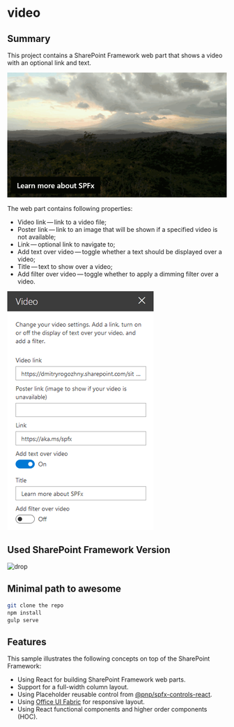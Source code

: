 # video

## Summary
This project contains a SharePoint Framework web part that shows a video with an optional link and text.

![video web part](./assets/video.gif)

The web part contains following properties:
- Video link&thinsp;&mdash;&thinsp;link to a video file;
- Poster link&thinsp;&mdash;&thinsp;link to an image that will be shown if a specified video is not available;
- Link&thinsp;&mdash;&thinsp;optional link to navigate to;
- Add text over video&thinsp;&mdash;&thinsp;toggle whether a text should be displayed over a video;
- Title&thinsp;&mdash;&thinsp;text to show over a video;
- Add filter over video&thinsp;&mdash;&thinsp;toggle whether to apply a dimming filter over a video.

![video web part settings](./assets/video-settings.jpg)

## Used SharePoint Framework Version
![drop](https://img.shields.io/badge/drop-1.9.1-green.svg)

## Minimal path to awesome
```bash
git clone the repo
npm install
gulp serve
```

## Features
This sample illustrates the following concepts on top of the SharePoint Framework:
- Using React for building SharePoint Framework web parts.
- Support for a full-width column layout.
- Using Placeholder reusable control from [@pnp/spfx-controls-react](https://sharepoint.github.io/sp-dev-fx-controls-react/).
- Using [Office UI Fabric](https://developer.microsoft.com/en-us/fabric#/) for responsive layout.
- Using React functional components and higher order components (HOC).
